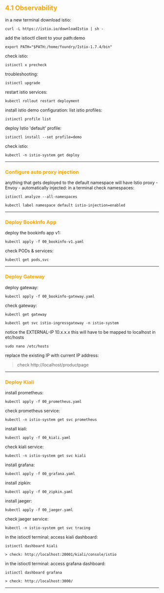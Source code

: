 ## <font color="orange"> 4.1 Observability </font>
in a new terminal download istio: 
```
curl -L https://istio.io/downloadIstio | sh -
```
add the istioctl client to your path:demo
```
export PATH="$PATH:/home/foundry/Istio-1.7.4/bin"
```
check istio:
```
istioctl x precheck
```

troubleshooting:
```
istioctl upgrade
```
restart istio services:
```
kubectl rollout restart deployment
```

install istio demo configuration:
list istio profiles:
```
istioctl profile list
```
deploy Istio 'default' profile:
```
istioctl install --set profile=demo
```
check istio:
```
kubectl -n istio-system get deploy
```
---

### <font color="orange"> Configure auto proxy injection </font>
anything that gets deployed to the default namespace will have Istio proxy - Envoy - automatically injected: 
in a terminal check namespaces:
```
istioctl analyze --all-namespaces
```
```
kubectl label namespace default istio-injection=enabled
```
---

### <font color="orange"> Deploy BookInfo App </font>
deploy the bookinfo app v1:
```
kubectl apply -f 00_bookinfo-v1.yaml
```
check PODs & services:
```
kubectl get pods,svc
```
---

### <font color="orange"> Deploy Gateway </font>
deploy gateway:
```
kubectl apply -f 00_bookinfo-gateway.yaml
```

check gateway:
```
kubectl get gateway
```
```
kubectl get svc istio-ingressgateway -n istio-system
```
notice the EXTERNAL-IP 10.x.x.x  this will have to be mapped to localhost in etc/hosts
```
sudo nano /etc/hosts
```
replace the existing IP with current IP address:
> check http://localhost/productpage
---

### <font color="orange"> Deploy Kiali </font>
install prometheus:  
````
kubectl apply -f 00_prometheus.yaml
````
check prometheus service:
````
kubectl -n istio-system get svc prometheus
````
install kiali:
````
kubectl apply -f 00_kiali.yaml
````
check kiali service:
````
kubectl -n istio-system get svc kiali
````
install grafana:  
````
kubectl apply -f 00_grafana.yaml
````
install zipkin:
````
kubectl apply -f 00_zipkin.yaml
````
install jaeger:  
````
kubectl apply -f 00_jaeger.yaml
````
check jaeger service:
````
kubectl -n istio-system get svc tracing
````
in the istioctl terminal:
access kiali dashboard:
```
istioctl dashboard kiali
````
````
> check: http://localhost:20001/kiali/console/istio
````
in the istioctl terminal:
access grafana dashboard:
```
istioctl dashboard grafana
````
````
> check: http://localhost:3000/
````
---
